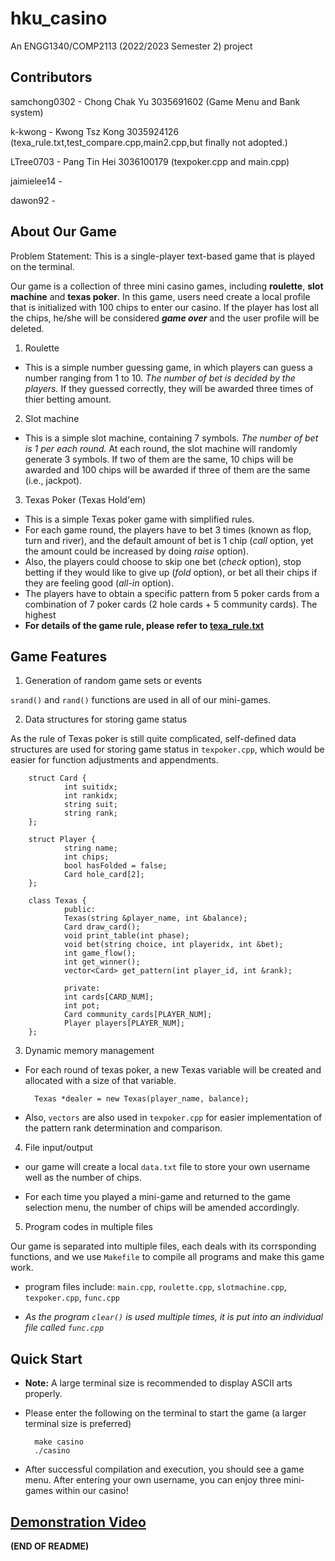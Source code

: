# hku_casino

An ENGG1340/COMP2113 (2022/2023 Semester 2) project

## Contributors

samchong0302 - Chong Chak Yu 3035691602 (Game Menu and Bank system)

k-kwong - Kwong Tsz Kong 3035924126 (texa_rule.txt,test_compare.cpp,main2.cpp,but finally not adopted.)

LTree0703 - Pang Tin Hei 3036100179 (texpoker.cpp and main.cpp)

jaimielee14 -

dawon92 -

## About Our Game

Problem Statement: This is a single-player text-based game that is played on the terminal.

Our game is a collection of three mini casino games, including **roulette**, **slot machine** and **texas poker**. 
In this game, users need create a local profile that is initialized with 100 chips to enter our casino. If the player has lost all the chips, he/she will be considered ***game over*** and the user profile will be deleted.

1. Roulette

- This is a simple number guessing game, in which players can guess a number ranging from 1 to 10. *The number of bet is decided by the players.* If they guessed correctly, they will be awarded three times of thier betting amount.

2. Slot machine

- This is a simple slot machine, containing 7 symbols. *The number of bet is 1 per each round.* At each round, the slot machine will randomly generate 3 symbols. If two of them are the same, 10 chips will be awarded and 100 chips will be awarded if three of them are the same (i.e., jackpot).

3. Texas Poker (Texas Hold'em)

- This is a simple Texas poker game with simplified rules. 
- For each game round, the players have to bet 3 times (known as flop, turn and river), and the default amount of bet is 1 chip (*call* option, yet the amount could be increased by doing *raise* option). 
- Also, the players could choose to skip one bet (*check* option), stop betting if they would like to give up (*fold* option), or bet all their chips if they are feeling good (*all-in* option).
- The players have to obtain a specific pattern from 5 poker cards from a combination of 7 poker cards (2 hole cards + 5 community cards). The highest 
- **For details of the game rule, please refer to [texa_rule.txt](https://github.com/LTree0703/hku_casino/blob/main/texa_rule.txt)**

## Game Features
1. Generation of random game sets or events

`srand()` and `rand()` functions are used in all of our mini-games.

2. Data structures for storing game status

As the rule of Texas poker is still quite complicated, self-defined data structures are used for storing game status in `texpoker.cpp`, which would be easier for function adjustments and appendments.

        struct Card {
                int suitidx;
                int rankidx;
                string suit;
                string rank;
        };

        struct Player {
                string name;
                int chips;
                bool hasFolded = false;
                Card hole_card[2];
        };

        class Texas {
                public:
                Texas(string &player_name, int &balance);
                Card draw_card();
                void print_table(int phase);
                void bet(string choice, int playeridx, int &bet);
                int game_flow();
                int get_winner(); 
                vector<Card> get_pattern(int player_id, int &rank);

                private:
                int cards[CARD_NUM];
                int pot;
                Card community_cards[PLAYER_NUM];
                Player players[PLAYER_NUM];
        };

3. Dynamic memory management

- For each round of texas poker, a new Texas variable will be created and allocated with a size of that variable.

        Texas *dealer = new Texas(player_name, balance);

- Also, `vectors` are also used in `texpoker.cpp` for easier implementation of the pattern rank determination and comparison.

4. File input/output

- our game will create a local `data.txt` file to store your own username well as the number of chips. 

- For each time you played a mini-game and returned to the game selection menu, the number of chips will be amended accordingly.

5. Program codes in multiple files

Our game is separated into multiple files, each deals with its corrsponding functions, and we use `Makefile` to compile all programs and make this game work.

- program files include: `main.cpp`, `roulette.cpp`, `slotmachine.cpp`, `texpoker.cpp`, `func.cpp`

- *As the program `clear()` is used multiple times, it is put into an individual file called `func.cpp`*

## Quick Start
- **Note:** A large terminal size is recommended to display ASCII arts properly. 
- Please enter the following on the terminal to start the game (a larger terminal size is preferred)

        make casino
        ./casino

- After successful compilation and execution, you should see a game menu. After entering your own username, you can enjoy three mini-games within our casino!

## [Demonstration Video](https://youtu.be/u7m6LBkFRbQ)

**(END OF README)**
